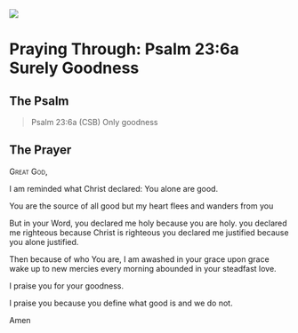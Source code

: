 <img class="intro-right" src="/images/art-paris-psalter.jpg">

# Praying Through: Psalm 23:6a Surely Goodness

## The Psalm

>Psalm 23:6a (CSB)   Only goodness

## The Prayer

<div style="font-variant: small-caps;">
Great God,
</div>

I am reminded what Christ declared:
You alone are good.

You are the source of all good
but my heart flees and wanders from you

But in your Word,
  you declared me holy
  because you are holy.
  you declared me righteous
  because Christ is righteous
  you declared me justified
  because you alone justified.

Then because of who You are,
  I am awashed in your grace upon grace
  wake up to new mercies every morning
  abounded in your steadfast love.

I praise you for your goodness.

I praise you
  because you define what good is
  and we do not.

Amen
